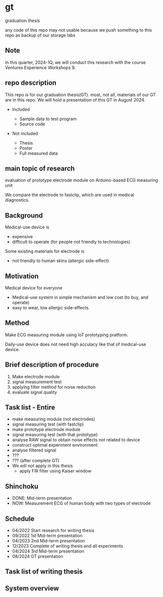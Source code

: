 # gt

graduation thesis

any code of this repo may not usable because we push something to this repo as backup of our storage labs

## Note

In this quarter, 2024-1Q, we will conduct this research with the course Ventures Experience Workshops 9.

## repo description

This repo is for our graduation thesis(GT). most, not all, materials of our GT are in this repo. We will hold a presentation of this GT in August 2024.

- Included
  - Sample data to test program
  - Source code

- Not included
  - Thesis
  - Poster
  - Full measured data

## main topic of research

evaluation of prototype electrode module on Arduino-based ECG measuring unit

We compare the electrode to fastclip, which are used in medical diagnostics.

## Background

Medical-use device is

- expensive
- difficult to operate (for people not friendly to technologies)

Some existing materials for electrode is

- not friendly to human skins (allergic side-effect)

## Motivation

Medical device for everyone

- Medical-use system in simple mechanism and low cost (to buy, and operate)
- easy to wear, low allergic side-effects.

## Method

Make ECG measuring module using IoT prototyping pratform.

Daily-use device does not need high acculacy like that of medical-use device.

## Brief description of procedure

1. Make electrode module
2. signal measurement test
3. applying filter method for noise reduction
4. evaluate signal quality

## Task list - Entire

- make measuring module (not electrodes)
- signal measuring test (with fastclip)
- make prototype electrode module
- signal measuring test (with that prototype)
- analyse RAW signal to obtain noise effects not related to device
- construct optimal experiment environment
- analyse filtered signal
- ???
- ??? (after complete GT)
- We will not apply in this thesis
  - apply FIR filter using Kaiser window

## Shinchoku

- DONE: Mid-term presentation
- NOW: Measurement ECG of human body with two types of electrode

## Schedule

- 04/2022 Start research for writing thesis
- 09/2022 1st Mid-term presentation
- 04/2023 2nd Mid-term presentation
- 12/2023 Complete of writing thesis and all experiments
- 04/2024 3rd Mid-term presentation
- 08/2024 GT presentation

## Task list of writing thesis

## System overview
<!--
|Layer|module|||
|:-:|:-:|:-:|:-:|
|3|ECG measuring shield|<-(cable)->|Electrodes|
||\|\||||
|2|FaBo I/O shield|||
||\|\||||
|1|SD card shield|||
||\|\||||
|G|Arduino UNO or compatible board|||
-->